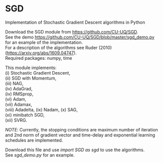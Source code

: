 # SGD
Implementation of Stochastic Gradient Descent algorithms in Python

Download the SGD module from https://github.com/CU-UQ/SGD.  
See the demo https://github.com/CU-UQ/SGD/blob/master/sgd_demo.py for an example of the implementation.  
For a description of the algorithms see Ruder (2010) (https://arxiv.org/abs/1609.04747).  
Required packages: numpy, time  

This module implements:  
  (i) Stochastic Gradient Descent,   
  (ii) SGD with Momentum,  
  (iii) NAG,  
  (iv) AdaGrad,  
  (iv) RMSprop,  
  (vi) Adam,  
  (vii) Adamax,  
  (viii) Adadelta, 
  (ix) Nadam, 
  (x) SAG,  
  (xi) minibatch SGD,  
  (xii) SVRG.  

*NOTE*: Currently, the stopping conditions are maximum number of iteration and 2nd norm of gradient vector and time-delay and exponential learning schedules are implemented.

Download this file and use *import SGD as sgd* to use the algorithms.  
See *sgd_demo.py* for an example.
